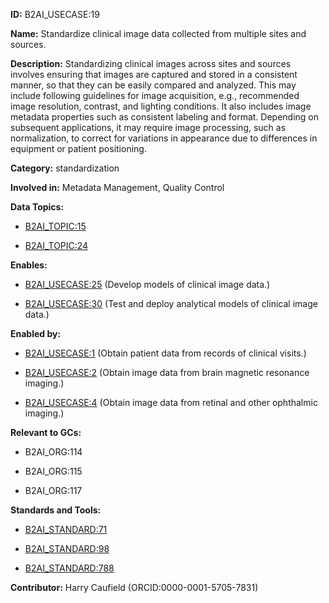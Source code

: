 **ID:** B2AI_USECASE:19

**Name:** Standardize clinical image data collected from multiple sites and sources.

**Description:** Standardizing clinical images across sites and sources involves ensuring that images are captured and stored in a consistent manner, so that they can be easily compared and analyzed. This may include following guidelines for image acquisition, e.g., recommended image resolution, contrast, and lighting conditions. It also includes image metadata properties such as consistent labeling and format. Depending on subsequent applications, it may require image processing, such as normalization, to correct for variations in appearance due to differences in equipment or patient positioning.

**Category:** standardization

**Involved in:** Metadata Management, Quality Control

**Data Topics:**

- [B2AI_TOPIC:15](../topics/Image.markdown)

- [B2AI_TOPIC:24](../topics/OphthalmicImaging.markdown)

**Enables:**

- [B2AI_USECASE:25](../usecases/develop-models-of-clinical-image-data.markdown) (Develop models of clinical image data.)

- [B2AI_USECASE:30](../usecases/test-and-deploy-analytical-models-of-clinical-image-data.markdown) (Test and deploy analytical models of clinical image data.)

**Enabled by:**

- [B2AI_USECASE:1](../usecases/obtain-patient-data-from-records-of-clinical-visits.markdown) (Obtain patient data from records of clinical visits.)

- [B2AI_USECASE:2](../usecases/obtain-image-data-from-brain-magnetic-resonance-imaging.markdown) (Obtain image data from brain magnetic resonance imaging.)

- [B2AI_USECASE:4](../usecases/obtain-image-data-from-retinal-and-other-ophthalmic-imaging.markdown) (Obtain image data from retinal and other ophthalmic imaging.)

**Relevant to GCs:**

- B2AI_ORG:114

- B2AI_ORG:115

- B2AI_ORG:117

**Standards and Tools:**

- [B2AI_STANDARD:71](https://b2ai.standards.synapse.org/Explore/Standard/DetailsPage?id=B2AI_STANDARD:71)

- [B2AI_STANDARD:98](https://b2ai.standards.synapse.org/Explore/Standard/DetailsPage?id=B2AI_STANDARD:98)

- [B2AI_STANDARD:788](https://b2ai.standards.synapse.org/Explore/Standard/DetailsPage?id=B2AI_STANDARD:788)

**Contributor:** Harry Caufield
 (ORCID:0000-0001-5705-7831)

